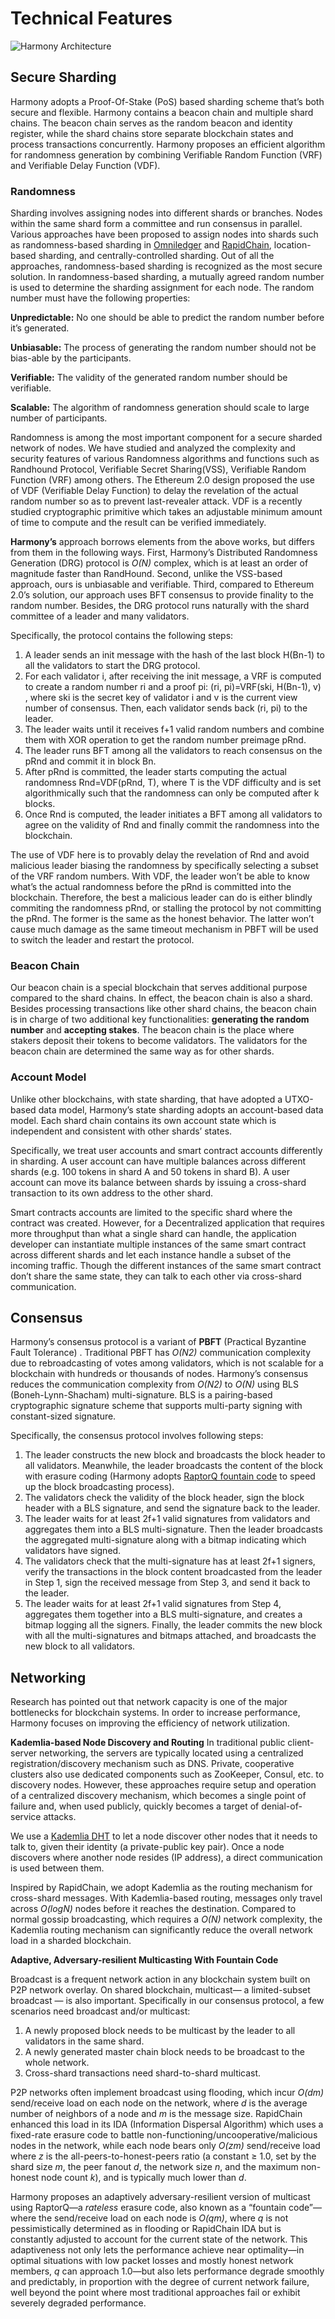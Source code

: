 # Technical Features

![Harmony Architecture](../../../.gitbook/assets/viewchangeprotocol.jpg)

## Secure Sharding

Harmony adopts a Proof-Of-Stake \(PoS\) based sharding scheme that’s both secure and flexible. Harmony contains a beacon chain and multiple shard chains. The beacon chain serves as the random beacon and identity register, while the shard chains store separate blockchain states and process transactions concurrently. Harmony proposes an efficient algorithm for randomness generation by combining Verifiable Random Function \(VRF\) and Verifiable Delay Function \(VDF\).

### Randomness

Sharding involves assigning nodes into different shards or branches. Nodes within the same shard form a committee and run consensus in parallel. Various approaches have been proposed to assign nodes into shards such as randomness-based sharding in [Omniledger](https://eprint.iacr.org/2017/406.pdf) and [RapidChain](https://eprint.iacr.org/2018/460.pdf), location-based sharding, and centrally-controlled sharding. Out of all the approaches, randomness-based sharding is recognized as the most secure solution. In randomness-based sharding, a mutually agreed random number is used to determine the sharding assignment for each node. The random number must have the following properties:

**Unpredictable:** No one should be able to predict the random number before it’s generated.

**Unbiasable:** The process of generating the random number should not be bias-able by the participants.

**Verifiable:** The validity of the generated random number should be verifiable.

**Scalable:** The algorithm of randomness generation should scale to large number of participants.

Randomness is among the most important component for a secure sharded network of nodes. We have studied and analyzed the complexity and security features of various Randomness algorithms and functions such as Randhound Protocol, Verifiable Secret Sharing\(VSS\), Verifiable Random Function \(VRF\) among others. The Ethereum 2.0 design proposed the use of VDF \(Verifiable Delay Function\) to delay the revelation of the actual random number so as to prevent last-revealer attack. VDF is a recently studied cryptographic primitive which takes an adjustable minimum amount of time to compute and the result can be verified immediately.

**Harmony’s** approach borrows elements from the above works, but differs from them in the following ways. First, Harmony’s Distributed Randomness Generation \(DRG\) protocol is _O\(N\)_ complex, which is at least an order of magnitude faster than RandHound. Second, unlike the VSS-based approach, ours is unbiasable and verifiable. Third, compared to Ethereum 2.0’s solution, our approach uses BFT consensus to provide finality to the random number. Besides, the DRG protocol runs naturally with the shard committee of a leader and many validators.

Specifically, the protocol contains the following steps:

1. A leader sends an init message with the hash of the last block H\(Bn-1\) to all the validators to start the DRG protocol.
2. For each validator i, after receiving the init message, a VRF is computed to create a random number ri and a proof pi:  \(ri, pi\)=VRF\(ski, H\(Bn-1\), v\) , where ski is the secret key of validator i and v is the current view number of consensus. Then, each validator sends back \(ri, pi\) to the leader.
3. The leader waits until it receives f+1 valid random numbers and combine them with XOR operation to get the random number preimage pRnd.
4. The leader runs BFT among all the validators to reach consensus on the pRnd and commit it in block Bn.
5. After pRnd is committed, the leader starts computing the actual randomness Rnd=VDF\(pRnd, T\), where T is the VDF difficulty and is set algorithmically such that the randomness can only be computed after k blocks.
6. Once Rnd is computed, the leader initiates a BFT among all validators to agree on the validity of Rnd and finally commit the randomness into the blockchain.

The use of VDF here is to provably delay the revelation of Rnd and avoid malicious leader biasing the randomness by specifically selecting a subset of the VRF random numbers. With VDF, the leader won’t be able to know what’s the actual randomness before the pRnd is committed into the blockchain. Therefore, the best a malicious leader can do is either blindly commiting the randomness pRnd, or stalling the protocol by not committing the pRnd. The former is the same as the honest behavior. The latter won’t cause much damage as the same timeout mechanism in PBFT will be used to switch the leader and restart the protocol.

### Beacon Chain

Our beacon chain is a special blockchain that serves additional purpose compared to the shard chains. In effect, the beacon chain is also a shard. Besides processing transactions like other shard chains, the beacon chain is in charge of two additional key functionalities: **generating the random number** and **accepting stakes**. The beacon chain is the place where stakers deposit their tokens to become validators. The validators for the beacon chain are determined the same way as for other shards.

### Account Model

Unlike other blockchains, with state sharding, that have adopted a UTXO-based data model, Harmony’s state sharding adopts an account-based data model. Each shard chain contains its own account state which is independent and consistent with other shards’ states.

Specifically, we treat user accounts and smart contract accounts differently in sharding. A user account can have multiple balances across different shards \(e.g. 100 tokens in shard A and 50 tokens in shard B\). A user account can move its balance between shards by issuing a cross-shard transaction to its own address to the other shard.

Smart contracts accounts are limited to the specific shard where the contract was created. However, for a Decentralized application that requires more throughput than what a single shard can handle, the application developer can instantiate multiple instances of the same smart contract across different shards and let each instance handle a subset of the incoming traffic. Though the different instances of the same smart contract don’t share the same state, they can talk to each other via cross-shard communication.

## Consensus

Harmony’s consensus protocol is a variant of **PBFT** \(Practical Byzantine Fault Tolerance\) . Traditional PBFT has _O\(N2\)_ communication complexity due to rebroadcasting of votes among validators, which is not scalable for a blockchain with hundreds or thousands of nodes. Harmony’s consensus reduces the communication complexity from _O\(N2\)_ to _O\(N\)_ using BLS \(Boneh-Lynn-Shacham\) multi-signature. BLS is a pairing-based cryptographic signature scheme that supports multi-party signing with constant-sized signature.

Specifically, the consensus protocol involves following steps:

1. The leader constructs the new block and broadcasts the block header to all validators. Meanwhile, the leader broadcasts the content of the block with erasure coding \(Harmony adopts [RaptorQ fountain code](https://en.wikipedia.org/wiki/Raptor_code) to speed up the block broadcasting process\).
2. The validators check the validity of the block header, sign the block header with a BLS signature, and send the signature back to the leader.
3. The leader waits for at least 2f+1 valid signatures from validators and aggregates them into a BLS multi-signature. Then the leader broadcasts the aggregated multi-signature along with a bitmap indicating which validators have signed.
4. The validators check that the multi-signature has at least 2f+1 signers, verify the transactions in the block content broadcasted from the leader in Step 1, sign the received message from Step 3, and send it back to the leader.
5. The leader waits for at least 2f+1 valid signatures from Step 4, aggregates them together into a BLS multi-signature, and creates a bitmap logging all the signers. Finally, the leader commits the new block with all the multi-signatures and bitmaps attached, and broadcasts the new block to all validators.

## Networking

Research has pointed out that network capacity is one of the major bottlenecks for blockchain systems. In order to increase performance, Harmony focuses on improving the efficiency of network utilization.

**Kademlia-based Node Discovery and Routing** In traditional public client-server networking, the servers are typically located using a centralized registration/discovery mechanism such as DNS. Private, cooperative clusters also use dedicated components such as ZooKeeper, Consul, etc. to discovery nodes. However, these approaches require setup and operation of a centralized discovery mechanism, which becomes a single point of failure and, when used publicly, quickly becomes a target of denial-of-service attacks.

We use a [Kademlia DHT](https://pdos.csail.mit.edu/~petar/papers/maymounkov-kademlia-lncs.pdf) to let a node discover other nodes that it needs to talk to, given their identity \(a private-public key pair\). Once a node discovers where another node resides \(IP address\), a direct communication is used between them.

Inspired by RapidChain, we adopt Kademlia as the routing mechanism for cross-shard messages. With Kademlia-based routing, messages only travel across _O\(logN\)_ nodes before it reaches the destination. Compared to normal gossip broadcasting, which requires a _O\(N\)_ network complexity, the Kademlia routing mechanism can significantly reduce the overall network load in a sharded blockchain.

**Adaptive, Adversary-resilient Multicasting With Fountain Code**

Broadcast is a frequent network action in any blockchain system built on P2P network overlay. On shared blockchain, multicast— a limited-subset broadcast — is also important. Specifically in our consensus protocol, a few scenarios need broadcast and/or multicast:

1. A newly proposed block needs to be multicast by the leader to all validators in the same shard.
2. A newly generated master chain block needs to be broadcast to the whole network.
3. Cross-shard transactions need shard-to-shard multicast.

P2P networks often implement broadcast using flooding, which incur _O\(dm\)_ send/receive load on each node on the network, where _d_ is the average number of neighbors of a node and _m_ is the message size. RapidChain enhanced this load in its IDA \(Information Dispersal Algorithm\) which uses a fixed-rate erasure code to battle non-functioning/uncooperative/malicious nodes in the network, while each node bears only _O\(zm\)_ send/receive load where _z_ is the all-peers-to-honest-peers ratio \(a constant ≥ 1.0, set by the shard size _m_, the peer fanout _d_, the network size _n_, and the maximum non-honest node count _k_\), and is typically much lower than _d_.

Harmony proposes an adaptively adversary-resilient version of multicast using RaptorQ—a _rateless_ erasure code, also known as a “fountain code”—where the send/receive load on each node is _O\(qm\)_, where _q_ is not pessimistically determined as in flooding or RapidChain IDA but is constantly adjusted to account for the current state of the network. This adaptiveness not only lets the performance achieve near optimality—in optimal situations with low packet losses and mostly honest network members, _q_ can approach 1.0—but also lets performance degrade smoothly and predictably, in proportion with the degree of current network failure, well beyond the point where most traditional approaches fail or exhibit severely degraded performance.

